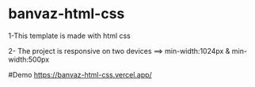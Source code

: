 # banvaz-html-css
1-This template is made with html css

2- The project is responsive on two devices ==> min-width:1024px & min-width:500px

#Demo
https://banvaz-html-css.vercel.app/

